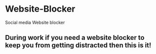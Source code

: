 # Website-Blocker
Social media Website blocker
## During work if you need a website blocker to keep you from getting distracted then this is it!
